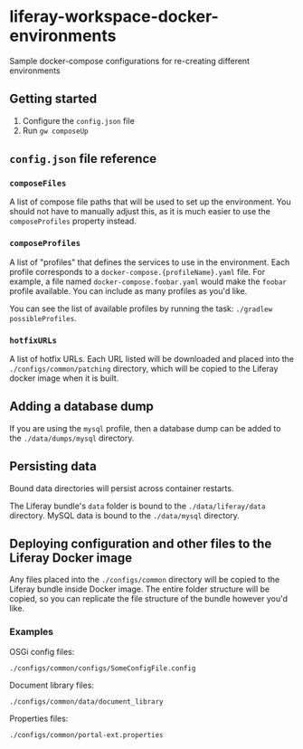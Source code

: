 # liferay-workspace-docker-environments

Sample docker-compose configurations for re-creating different environments

## Getting started

1. Configure the `config.json` file
2. Run `gw composeUp`

## `config.json` file reference

### `composeFiles`

A list of compose file paths that will be used to set up the environment. You should not have to manually adjust this, as it is much easier to use the `composeProfiles` property instead.

### `composeProfiles`

A list of "profiles" that defines the services to use in the environment. Each profile corresponds to a `docker-compose.{profileName}.yaml` file. For example, a file named `docker-compose.foobar.yaml` would make the `foobar` profile available. You can include as many profiles as you'd like.

You can see the list of available profiles by running the task: `./gradlew possibleProfiles`.

### `hotfixURLs`

A list of hotfix URLs. Each URL listed will be downloaded and placed into the `./configs/common/patching` directory, which will be copied to the Liferay docker image when it is built.

## Adding a database dump

If you are using the `mysql` profile, then a database dump can be added to the `./data/dumps/mysql` directory.

## Persisting data

Bound data directories will persist across container restarts.

The Liferay bundle's `data` folder is bound to the `./data/liferay/data` directory.
MySQL data is bound to the `./data/mysql` directory.

## Deploying configuration and other files to the Liferay Docker image

Any files placed into the `./configs/common` directory will be copied to the Liferay bundle inside Docker image. The entire folder structure will be copied, so you can replicate the file structure of the bundle however you'd like.

### Examples

OSGi config files:

```
./configs/common/configs/SomeConfigFile.config
```

Document library files:

```
./configs/common/data/document_library
```

Properties files:

```
./configs/common/portal-ext.properties
```